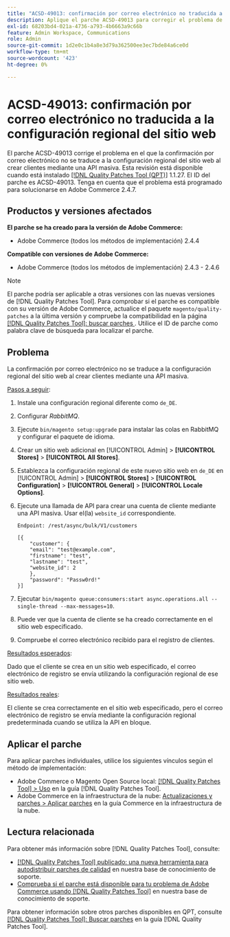 ```yaml
---
title: "ACSD-49013: confirmación por correo electrónico no traducida a la configuración regional del sitio web"
description: Aplique el parche ACSD-49013 para corregir el problema de Adobe Commerce en el que la confirmación por correo electrónico no se traduce a la configuración regional del sitio web al crear clientes mediante una API masiva.
exl-id: 68203bd4-021a-4736-a793-4b6663a9c66b
feature: Admin Workspace, Communications
role: Admin
source-git-commit: 1d2e0c1b4a8e3d79a362500ee3ec7bde84a6ce0d
workflow-type: tm+mt
source-wordcount: '423'
ht-degree: 0%

---
```


# ACSD-49013: confirmación por correo electrónico no traducida a la configuración regional del sitio web

El parche ACSD-49013 corrige el problema en el que la confirmación por correo electrónico no se traduce a la configuración regional del sitio web al crear clientes mediante una API masiva. Esta revisión está disponible cuando está instalado [[!DNL Quality Patches Tool (QPT)]](/help/announcements/adobe-commerce-announcements/magento-quality-patches-released-new-tool-to-self-serve-quality-patches.md) 1.1.27. El ID del parche es ACSD-49013. Tenga en cuenta que el problema está programado para solucionarse en Adobe Commerce 2.4.7.

## Productos y versiones afectados

**El parche se ha creado para la versión de Adobe Commerce:**

* Adobe Commerce (todos los métodos de implementación) 2.4.4

**Compatible con versiones de Adobe Commerce:**

* Adobe Commerce (todos los métodos de implementación) 2.4.3 - 2.4.6

>[!NOTE]
>
>El parche podría ser aplicable a otras versiones con las nuevas versiones de [!DNL Quality Patches Tool]. Para comprobar si el parche es compatible con su versión de Adobe Commerce, actualice el paquete `magento/quality-patches` a la última versión y compruebe la compatibilidad en la página [[!DNL Quality Patches Tool]: buscar parches ](https://experienceleague.adobe.com/tools/commerce-quality-patches/index.html). Utilice el ID de parche como palabra clave de búsqueda para localizar el parche.

## Problema

La confirmación por correo electrónico no se traduce a la configuración regional del sitio web al crear clientes mediante una API masiva.

<u>Pasos a seguir</u>:

1. Instale una configuración regional diferente como `de_DE`.
1. Configurar *RabbitMQ*.
1. Ejecute `bin/magento setup:upgrade` para instalar las colas en RabbitMQ y configurar el paquete de idioma.
1. Crear un sitio web adicional en [!UICONTROL Admin] > **[!UICONTROL Stores]** > **[!UICONTROL All Stores]**.
1. Establezca la configuración regional de este nuevo sitio web en `de_DE` en [!UICONTROL Admin] > **[!UICONTROL Stores]** > **[!UICONTROL Configuration]** > **[!UICONTROL General]** > **[!UICONTROL Locale Options]**.
1. Ejecute una llamada de API para crear una cuenta de cliente mediante una API masiva. Usar el(la) `website_id` correspondiente.

   `Endpoint: /rest/async/bulk/V1/customers`

   ```
   [{
       "customer": {
       "email": "test@example.com",
       "firstname": "test",
       "lastname": "test",
       "website_id": 2
       },
       "password": "Passw0rd!"
   }]
   ```

1. Ejecutar `bin/magento queue:consumers:start async.operations.all --single-thread --max-messages=10`.
1. Puede ver que la cuenta de cliente se ha creado correctamente en el sitio web especificado.
1. Compruebe el correo electrónico recibido para el registro de clientes.

<u>Resultados esperados</u>:

Dado que el cliente se crea en un sitio web especificado, el correo electrónico de registro se envía utilizando la configuración regional de ese sitio web.

<u>Resultados reales</u>:

El cliente se crea correctamente en el sitio web especificado, pero el correo electrónico de registro se envía mediante la configuración regional predeterminada cuando se utiliza la API en bloque.

## Aplicar el parche

Para aplicar parches individuales, utilice los siguientes vínculos según el método de implementación:

* Adobe Commerce o Magento Open Source local: [[!DNL Quality Patches Tool] > Uso](https://experienceleague.adobe.com/docs/commerce-operations/tools/quality-patches-tool/usage.html) en la guía [!DNL Quality Patches Tool].
* Adobe Commerce en la infraestructura de la nube: [Actualizaciones y parches > Aplicar parches](https://experienceleague.adobe.com/docs/commerce-cloud-service/user-guide/develop/upgrade/apply-patches.html) en la guía Commerce en la infraestructura de la nube.

## Lectura relacionada

Para obtener más información sobre [!DNL Quality Patches Tool], consulte:

* [[!DNL Quality Patches Tool] publicado: una nueva herramienta para autodistribuir parches de calidad](/help/announcements/adobe-commerce-announcements/magento-quality-patches-released-new-tool-to-self-serve-quality-patches.md) en nuestra base de conocimiento de soporte.
* [Comprueba si el parche está disponible para tu problema de Adobe Commerce usando [!DNL Quality Patches Tool]](/help/support-tools/patches-available-in-qpt-tool/check-patch-for-magento-issue-with-magento-quality-patches.md) en nuestra base de conocimiento de soporte.

Para obtener información sobre otros parches disponibles en QPT, consulte [[!DNL Quality Patches Tool]: Buscar parches](https://experienceleague.adobe.com/tools/commerce-quality-patches/index.html) en la guía [!DNL Quality Patches Tool].
